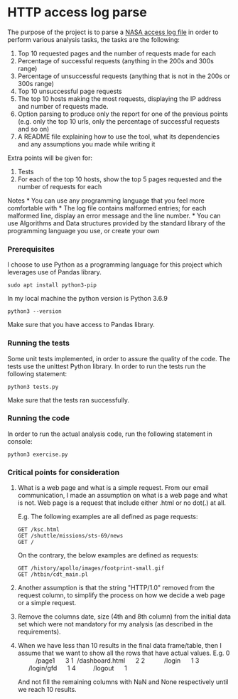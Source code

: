 # HTTP access log parse

The purpose of the project is to parse a [NASA access log file](ftp://ita.ee.lbl.gov/traces/NASA_access_log_Aug95.gz) in order to perform various analysis tasks, the tasks are the following:

1. Top 10 requested pages and the number of requests made for each
2. Percentage of successful requests (anything in the 200s and 300s range)
3. Percentage of unsuccessful requests (anything that is not in the 200s or 300s range)
4. Top 10 unsuccessful page requests
5. The top 10 hosts making the most requests, displaying the IP address and number of requests made.
6. Option parsing to produce only the report for one of the previous points (e.g. only the top 10 urls, only the percentage of successful requests and so on)
7. A README file explaining how to use the tool, what its dependencies and any assumptions you made while writing it

Extra points will be given for:

1. Tests
2. For each of the top 10 hosts, show the top 5 pages requested and the number of requests for each

Notes
    * You can use any programming language that you feel more comfortable with
    * The log file contains malformed entries; for each malformed line, display an error message and the line number.
    * You can use Algorithms and Data structures provided by the standard library of the programming language you use, or create your own

### Prerequisites

I choose to use Python as a programming language for this project which leverages use of Pandas library.

```
sudo apt install python3-pip
```

In my local machine the python version is Python 3.6.9

```
python3 --version
```

 Make sure that you have access to Pandas library.


### Running the tests

Some unit tests implemented, in order to assure the quality of the code. The tests use the unittest Python library.
In order to run the tests run the following statement:

```
python3 tests.py
```

Make sure that the tests ran successfully.

### Running the code

In order to run the actual analysis code, run the following statement in console:

```
python3 exercise.py
```

### Critical points for consideration

1) What is a web page and what is a simple request. From our email communication, I made an assumption on what is a web page and what is not.
   Web page is a request that include either .html or no dot(.) at all.

   E.g. The following examples are all defined as page requests:

   ```
   GET /ksc.html
   GET /shuttle/missions/sts-69/news
   GET /
   ```

   On the contrary, the below examples are defined as requests:

   ```
   GET /history/apollo/images/footprint-small.gif
   GET /htbin/cdt_main.pl
   ```


2) Another assumption is that the string "HTTP/1.0" removed from the request column, to simplify the process on how we decide a web page or a simple request.

3) Remove the columns date, size (4th and 8th column) from the initial data set which were not mandatory for my analysis (as described in the requirements).

4) When we have less than 10 results in the final data frame/table, then I assume that we want to show all the rows that have actual values.
   E.g.
   0           /page1      3
   1  /dashboard.html      2
   2           /login      1
   3       /login/gfd      1
   4          /logout      1

   And not fill the remaining columns with NaN and None respectively until we reach 10 results.
